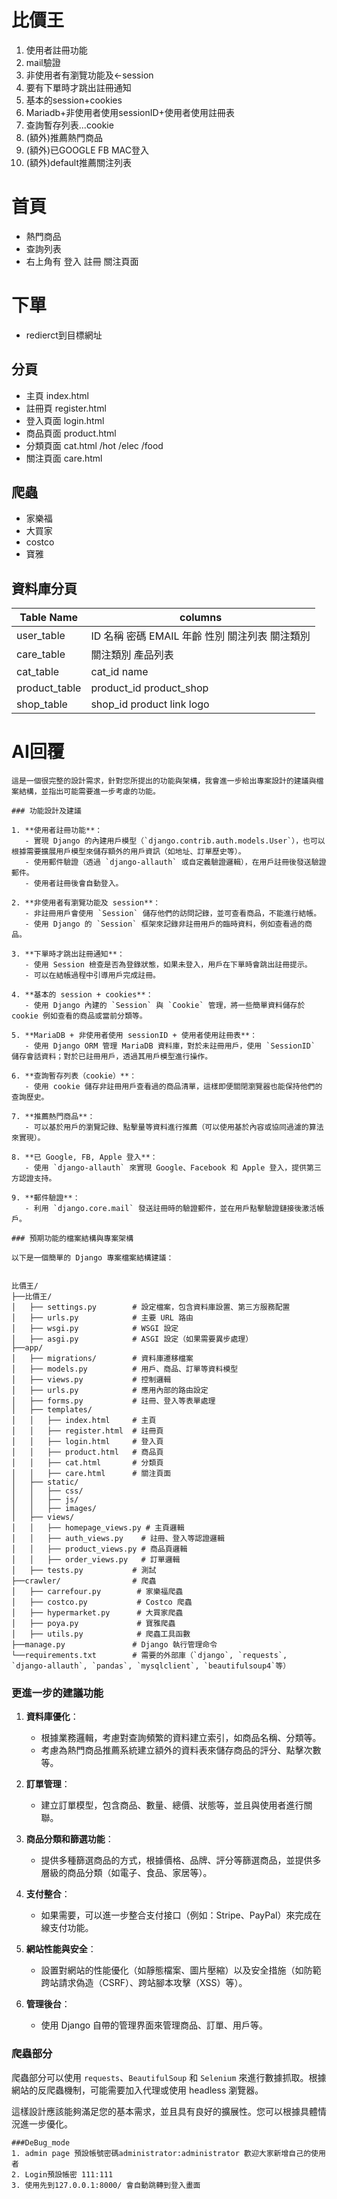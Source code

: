 # 比價王
1. 使用者註冊功能
2. mail驗證
3. 非使用者有瀏覽功能及<-session
4. 要有下單時才跳出註冊通知
5. 基本的session+cookies
6. Mariadb+非使用者使用sessionID+使用者使用註冊表
7. 查詢暫存列表...cookie
8. (額外)推薦熱門商品
9. (額外)已GOOGLE FB MAC登入
10. (額外)default推薦關注列表


# 首頁
* 熱門商品
* 查詢列表
* 右上角有 登入 註冊 關注頁面

# 下單
* redierct到目標網址

## 分頁
* 主頁 index.html
* 註冊頁 register.html
* 登入頁面 login.html
* 商品頁面 product.html
* 分類頁面 cat.html /hot /elec /food
* 關注頁面 care.html

## 爬蟲
* 家樂福
* 大買家
* costco
* 寶雅

## 資料庫分頁
|Table Name|columns|
|-|-|
|user_table| ID 名稱 密碼 EMAIL 年齡 性別 關注列表 關注類別
|care_table| 關注類別 產品列表
|cat_table| cat_id name 
|product_table| product_id product_shop
|shop_table|shop_id product link logo



# AI回覆
```
這是一個很完整的設計需求，針對您所提出的功能與架構，我會進一步給出專案設計的建議與檔案結構，並指出可能需要進一步考慮的功能。

### 功能設計及建議

1. **使用者註冊功能**：
   - 實現 Django 的內建用戶模型（`django.contrib.auth.models.User`），也可以根據需要擴展用戶模型來儲存額外的用戶資訊（如地址、訂單歷史等）。
   - 使用郵件驗證（透過 `django-allauth` 或自定義驗證邏輯），在用戶註冊後發送驗證郵件。
   - 使用者註冊後會自動登入。

2. **非使用者有瀏覽功能及 session**：
   - 非註冊用戶會使用 `Session` 儲存他們的訪問記錄，並可查看商品，不能進行結帳。
   - 使用 Django 的 `Session` 框架來記錄非註冊用戶的臨時資料，例如查看過的商品。

3. **下單時才跳出註冊通知**：
   - 使用 Session 檢查是否為登錄狀態，如果未登入，用戶在下單時會跳出註冊提示。
   - 可以在結帳過程中引導用戶完成註冊。

4. **基本的 session + cookies**：
   - 使用 Django 內建的 `Session` 與 `Cookie` 管理，將一些簡單資料儲存於 cookie 例如查看的商品或當前分類等。

5. **MariaDB + 非使用者使用 sessionID + 使用者使用註冊表**：
   - 使用 Django ORM 管理 MariaDB 資料庫，對於未註冊用戶，使用 `SessionID` 儲存會話資料；對於已註冊用戶，透過其用戶模型進行操作。

6. **查詢暫存列表（cookie）**：
   - 使用 cookie 儲存非註冊用戶查看過的商品清單，這樣即便關閉瀏覽器也能保持他們的查詢歷史。

7. **推薦熱門商品**：
   - 可以基於用戶的瀏覽記錄、點擊量等資料進行推薦（可以使用基於內容或協同過濾的算法來實現）。

8. **已 Google, FB, Apple 登入**：
   - 使用 `django-allauth` 來實現 Google、Facebook 和 Apple 登入，提供第三方認證支持。

9. **郵件驗證**：
   - 利用 `django.core.mail` 發送註冊時的驗證郵件，並在用戶點擊驗證鏈接後激活帳戶。

### 預期功能的檔案結構與專案架構

以下是一個簡單的 Django 專案檔案結構建議：


比價王/
├──比價王/
│   ├── settings.py        # 設定檔案，包含資料庫設置、第三方服務配置
│   ├── urls.py            # 主要 URL 路由
│   ├── wsgi.py            # WSGI 設定
│   ├── asgi.py            # ASGI 設定（如果需要異步處理）
├──app/
│   ├── migrations/        # 資料庫遷移檔案
│   ├── models.py          # 用戶、商品、訂單等資料模型
│   ├── views.py           # 控制邏輯
│   ├── urls.py            # 應用內部的路由設定
│   ├── forms.py           # 註冊、登入等表單處理
│   ├── templates/
│   │   ├── index.html     # 主頁
│   │   ├── register.html  # 註冊頁
│   │   ├── login.html     # 登入頁
│   │   ├── product.html   # 商品頁
│   │   ├── cat.html       # 分類頁
│   │   ├── care.html      # 關注頁面
│   ├── static/
│   │   ├── css/
│   │   ├── js/
│   │   ├── images/
│   ├── views/
│   │   ├── homepage_views.py # 主頁邏輯
│   │   ├── auth_views.py    # 註冊、登入等認證邏輯
│   │   ├── product_views.py # 商品頁邏輯
│   │   ├── order_views.py   # 訂單邏輯
│   ├── tests.py           # 測試
├──crawler/                # 爬蟲
│   ├── carrefour.py        # 家樂福爬蟲
│   ├── costco.py           # Costco 爬蟲
│   ├── hypermarket.py      # 大買家爬蟲
│   ├── poya.py             # 寶雅爬蟲
│   ├── utils.py            # 爬蟲工具函數
├──manage.py               # Django 執行管理命令
└──requirements.txt        # 需要的外部庫（`django`, `requests`, `django-allauth`, `pandas`, `mysqlclient`, `beautifulsoup4`等）
```

### 更進一步的建議功能

1. **資料庫優化**：
   - 根據業務邏輯，考慮對查詢頻繁的資料建立索引，如商品名稱、分類等。
   - 考慮為熱門商品推薦系統建立額外的資料表來儲存商品的評分、點擊次數等。

2. **訂單管理**：
   - 建立訂單模型，包含商品、數量、總價、狀態等，並且與使用者進行關聯。

3. **商品分類和篩選功能**：
   - 提供多種篩選商品的方式，根據價格、品牌、評分等篩選商品，並提供多層級的商品分類（如電子、食品、家居等）。

4. **支付整合**：
   - 如果需要，可以進一步整合支付接口（例如：Stripe、PayPal）來完成在線支付功能。

5. **網站性能與安全**：
   - 設置對網站的性能優化（如靜態檔案、圖片壓縮）以及安全措施（如防範跨站請求偽造（CSRF）、跨站腳本攻擊（XSS）等）。

6. **管理後台**：
   - 使用 Django 自帶的管理界面來管理商品、訂單、用戶等。

### 爬蟲部分

爬蟲部分可以使用 `requests`、`BeautifulSoup` 和 `Selenium` 來進行數據抓取。根據網站的反爬蟲機制，可能需要加入代理或使用 headless 瀏覽器。

這樣設計應該能夠滿足您的基本需求，並且具有良好的擴展性。您可以根據具體情況進一步優化。
```
###DeBug_mode
1. admin page 預設帳號密碼administrator:administrator 歡迎大家新增自己的使用者
2. Login預設帳密 111:111
3. 使用先到127.0.0.1:8000/ 會自動跳轉到登入畫面
